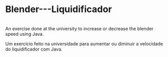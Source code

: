 # Blender---Liquidificador
<br />
An exercise done at the university to increase or decrease the blender speed using Java.
<br />

Um exercício feito na universidade para aumentar ou diminuir a velocidade do liquidificador com Java.